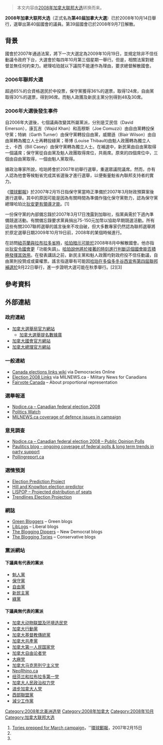 > 本文内容由[2008年加拿大联邦大选](https://zh.wikipedia.org/wiki/2008年加拿大联邦大选)转换而来。


**2008年加拿大联邦大选**（正式名為**第40屆加拿大大選**）已於2008年10月14日舉行，選舉出第40屆國會的議員。第39屆國會已於2008年9月7日解散。

## 背景

國會於2007年通過法案，將下一次大選定為2009年10月19日，並規定除非不信任動議令政府下台，大選會於每四年10月第三個星期一舉行。但是，相關法案對總督並無任何約束力。總理哈珀就以下議院不能運作為理由，要求總督解散國會。

### 2006年聯邦大選

超過65%的合資格選民於中投票，保守黨獲得36%的選票，取得124席，自由黨取得30%的選票，得到96席。而魁人政團及新民主黨分別得到48及30席。

### 2006年大選後發生事件

自2006年大選後，七個議員改變其所屬黨派，分別是艾民信（David Emerson），康瓦吉（Wajid Khan）和高穆斯（Joe Comuzzi）由自由黨轉投保守黨；特納（Garth Turner）由保守黨轉投自由黨，威爾遜（Blair Wilson）由自由黨轉為獨立人士再轉投綠黨；蒂博 (Louise Thibault)由魁人政團轉為獨立人士，卡西（Bill Casey）由保守黨轉為獨立人士。在補選中，新民黨由自由黨取得一個議席；保守黨從自由黨及魁人政團取得席位，共兩席。原來的四個席位中，三個由自由黨取得，一個由魁人黨取得。

據政治專家所說，哈珀將會於2007年初舉行選舉，重選眾議院議席。然而，亦有人認為他會等候魁省完成其省選後才進行選舉，以便衡量魁省內聯邦支持者的實力。

《[環球郵報](https://zh.wikipedia.org/wiki/環球郵報 "wikilink")》於2007年2月15日指保守黨當時正準備於2007年3月財政預算案後進行選舉。其中的原因可能是因為有關時間為準備作強化保守黨勢力，認為保守黨總理哈珀比[狄安更有領導才能](../Page/斯特凡·迪翁.md "wikilink")。\[1\]

一份保守黨的內部備忘錄於2007年3月17日洩露到加聯社，指黨員需於下週內準備競選活動。有關備忘錄要求黨員捐出75-150元加幣以協助早期競選活動。所有這些有關2007聯邦選舉的謠言後來不攻自破，但大多數專家仍然認為聯邦選舉將於原定選舉日期2009年10月19日前，2008年的某個時候進行。

在訪問[紐芬蘭與拉布拉多省時](https://zh.wikipedia.org/wiki/紐芬蘭與拉布拉多 "wikilink")，[哈珀暗示可能於](https://zh.wikipedia.org/wiki/哈珀 "wikilink")2008年8月中解散國會。他亦指出[狄安令國會更](../Page/斯特凡·迪翁.md "wikilink")「功能失調」。[哈珀說他將於接著的時刻進行判斷這個國會能否積極發揮其效用](https://zh.wikipedia.org/wiki/哈珀 "wikilink")。在發表講話之前，新民主黨和魁人政團均對政府投不信任動議，自由黨則投贊成或棄權票。謠言指選舉有可能因[哈珀在](https://zh.wikipedia.org/wiki/哈珀 "wikilink")[多倫多冬谷西宣佈第四屆聯邦補選於](https://zh.wikipedia.org/wiki/多倫多 "wikilink")9月22日舉行，進一步證明大選可能在秋季舉行。\[2\]\[3\]

## 參考資料

<div class="references-small">

<references />

</div>

## 外部連結

### 政府連結

  - [加拿大選舉局官方網站](http://www.elections.ca/)
      - [加拿大選舉提名數據庫](http://www.elections.ca/scripts/webpep/reg/contest_search.aspx?textonly=false&lang=e)
  - [加拿大國會官方網站](http://www.parl.gc.ca)
  - [加拿大總理官方網站](http://www.pm.gc.ca)

### 一般連結

  - [Canada elections links wiki](https://web.archive.org/web/20051207015408/http://dowire.org/wiki/Canada_elections) via Democracies Online
  - [Election 2008 Links](http://milnewstbay.pbwiki.com/f/Election2008Links.htm) via MILNEWS.ca - Military News for Canadians
  - [Fairvote Canada](http://www.fairvote.ca/) – About proportional representation

### 選舉報道

  - [Nodice.ca – Canadian federal election 2008](https://web.archive.org/web/20080915102911/http://nodice.ca/elections/canada/)
  - [Politics Watch](http://www.politicswatch.com/)
  - [MILNEWS.ca coverage of defence issues in campaign](http://milnewstbay.pbwiki.com/Election-2008-Defence)

### 意見調查

  - [Nodice.ca – Canadian federal election 2008 – Public Opinion Polls](https://web.archive.org/web/20080911203857/http://www.nodice.ca/elections/canada/polls.php)
  - [Paulitics blog – ongoing coverage of federal polls & long term trends in party support](https://web.archive.org/web/20070703014159/http://paulitics.wordpress.com/poll-index/)
  - [Pollingreport.ca](https://web.archive.org/web/20161003235953/http://pollingreport.ca/)

### 選情預測

  - [Election Prediction Project](http://www.electionprediction.org/2007_fed/index.html)
  - [Hill and Knowlton election predictor](https://web.archive.org/web/20080324140512/http://predictor.hillandknowlton.ca/)
  - [LISPOP – Projected distribution of seats](https://web.archive.org/web/20070812225708/http://info.wlu.ca/lispop/lispop.htm)
  - [Trendlines Election Projection](https://web.archive.org/web/20080911204832/http://www.trendlines.ca/electcanada.htm)

### 網誌

  - [Green Bloggers](https://web.archive.org/web/20080413065004/http://canada.green-bloggers.com/green-blogroll.php) – Green blogs
  - [LibLogs](https://web.archive.org/web/20061008041332/http://liblogs.freethought.ca/) – Liberal blogs
  - [The Blogging Dippers](https://web.archive.org/web/20090802162146/http://dippers.myblahg.com/) – New Democrat blogs
  - [The Blogging Tories](http://www.bloggingtories.ca/) – Conservative blogs

### 黨派網站

#### 下議員有代表的黨派

  - [魁人黨](http://www.blocquebecois.org/)
  - [保守黨](http://www.conservative.ca/)
  - [自由黨](http://www.liberal.ca/)
  - [新民主黨](http://www.ndp.ca/)
  - [綠黨](http://www.greenparty.ca/)

#### 下議員無代表的黨派

  - [加拿大动物联盟及环境选民党](http://www.environmentvoters.org/)
  - [加拿大行動黨](https://web.archive.org/web/20080911163534/http://www.canadianactionparty.ca/)
  - [加拿大基督教傳統黨](http://www.chp.ca/)
  - [加拿大共產黨](http://www.communist-party.ca/)
  - [加拿大第一人民国家党](https://web.archive.org/web/20060102123220/http://www.fpnpoc.ca/)
  - [加拿大自由论者党](http://www.libertarian.ca/)
  - [大麻党](https://web.archive.org/web/20080516033128/http://www.marijuanaparty.com/)
  - [加拿大马克思列宁主义党](http://www.cpcml.ca/)
  - [NeoRhino.ca](http://www.neorhino.ca/)
  - [纽芬兰和拉布拉多第一党](https://web.archive.org/web/20080917171422/http://www.nlfirst.ca/)
  - [加拿大人民政治权力党](https://web.archive.org/web/20051215195816/http://www.peoplespoliticalpower.ca/)
  - [进步加拿大人党](http://www.pcparty.org/)
  - [西部聯盟黨](http://www.westernblockparty.com/)
  - [減少工作黨](http://www.worklessparty.org/)

[Category:2008年北美洲选举](https://zh.wikipedia.org/wiki/Category:2008年北美洲选举 "wikilink") [Category:2008年加拿大](https://zh.wikipedia.org/wiki/Category:2008年加拿大 "wikilink") [Category:2008年10月](https://zh.wikipedia.org/wiki/Category:2008年10月 "wikilink") [Category:加拿大联邦大选](https://zh.wikipedia.org/wiki/Category:加拿大联邦大选 "wikilink")

1.  [Tories prepped for March campaign](http://www.theglobeandmail.com/servlet/story/RTGAM.20070215.wtories15/BNStory/National/home)，''[環球郵報](https://zh.wikipedia.org/wiki/環球郵報 "wikilink")，2007年2月15日
2.
3.